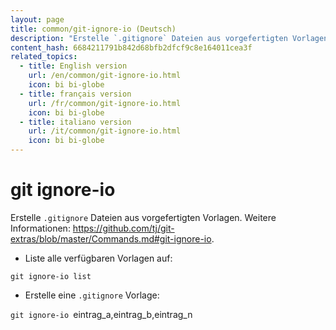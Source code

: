 ```yaml
---
layout: page
title: common/git-ignore-io (Deutsch)
description: "Erstelle `.gitignore` Dateien aus vorgefertigten Vorlagen."
content_hash: 6684211791b842d68bfb2dfcf9c8e164011cea3f
related_topics:
  - title: English version
    url: /en/common/git-ignore-io.html
    icon: bi bi-globe
  - title: français version
    url: /fr/common/git-ignore-io.html
    icon: bi bi-globe
  - title: italiano version
    url: /it/common/git-ignore-io.html
    icon: bi bi-globe
---
```

# git ignore-io

Erstelle `.gitignore` Dateien aus vorgefertigten Vorlagen.
Weitere Informationen: <https://github.com/tj/git-extras/blob/master/Commands.md#git-ignore-io>.

- Liste alle verfügbaren Vorlagen auf:

`git ignore-io list`

- Erstelle eine `.gitignore` Vorlage:

`git ignore-io `<span class="tldr-var badge badge-pill bg-dark-lm bg-white-dm text-white-lm text-dark-dm font-weight-bold">eintrag_a,eintrag_b,eintrag_n</span>

